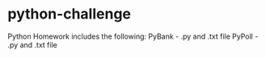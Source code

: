 # python-challenge
Python Homework includes the following:
PyBank  - .py and .txt file
PyPoll - .py and .txt file
